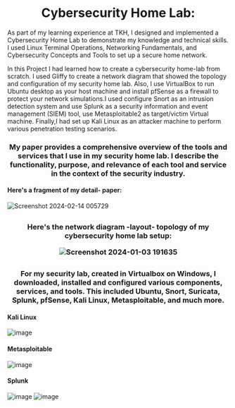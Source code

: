 <h1 align="center">Cybersecurity Home Lab:</h1>

As part of my learning experience at TKH, I designed and implemented a Cybersecurity Home Lab to demonstrate my knowledge and technical skills. I used Linux Terminal Operations, Networking Fundamentals, and Cybersecurity Concepts and Tools to set up a secure home network. 

In this Project I had learned how to create a cybersecurity home-lab from scratch. I used Gliffy to create a network diagram that showed the topology and configuration of my security home lab. Also, I use VirtualBox to run Ubuntu desktop as your host machine and install pfSense as a firewall to protect your network simulations.I used configure Snort as an intrusion detection system and use Splunk as a security information and event management (SIEM) tool, use Metasploitable2 as target/victim Virtual machine. Finally,I had set up Kali Linux as an attacker machine to perform various penetration testing scenarios.


###
<h3 align="center">My paper provides a comprehensive overview of the tools and services that I use in my security home lab. I describe the functionality, purpose, and relevance of each tool and service in the context of the security industry.

#### Here's a fragment of my detail- paper:

![Screenshot 2024-02-14 005729](https://github.com/luzritacco/Cybersecurity-Home-Lab/assets/151267325/011388ef-0c84-47f1-a19e-cddeee69a776)


##
<h3 align="center"> Here's the network diagram -layout- topology of my cybersecurity home  lab setup:


![Screenshot 2024-01-03 191635](https://github.com/luzritacco/Cybersecurity-Home-Lab/assets/151267325/0022d569-361b-457e-8f87-cc7ddd4f88e6)

##
<h3 align="center"> For my security lab, created in Virtualbox on Windows, I downloaded, installed and configured various components, services, and tools. This included Ubuntu, Snort, Suricata, Splunk, pfSense, Kali Linux, Metasploitable, and much more.</h3>

#### Kali Linux
 ![image](https://github.com/ellaowens/Cybersecurity-Lab/assets/114102710/851c2480-f850-450b-8b2f-c3c43bc2f2a3)

#### Metasploitable
 ![image](https://github.com/ellaowens/Cybersecurity-Lab/assets/114102710/9d4e0971-d903-4ac8-9ac4-f2752a17855d)

#### Splunk
 ![image](https://github.com/ellaowens/Cybersecurity-Lab/assets/114102710/da5c965c-5349-49a9-8990-0a0c958a0565)
 ![image](https://github.com/ellaowens/Cybersecurity-Lab/assets/114102710/4b7f0263-6eb0-46f4-94b9-f166a0a7ecb5)
